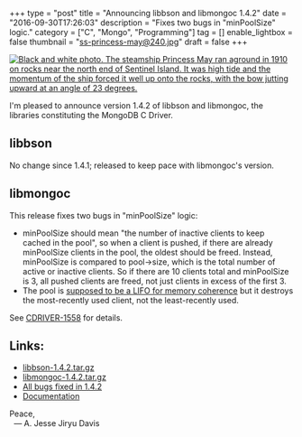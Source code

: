 +++
type = "post"
title = "Announcing libbson and libmongoc 1.4.2"
date = "2016-09-30T17:26:03"
description = "Fixes two bugs in \"minPoolSize\" logic."
category = ["C", "Mongo", "Programming"]
tag = []
enable_lightbox = false
thumbnail = "ss-princess-may@240.jpg"
draft = false
+++

<p><a href="https://en.wikipedia.org/wiki/Princess_May_(steamship)"><img alt="Black and white photo. The steamship Princess May ran aground in 1910 on rocks near the north end of Sentinel Island. It was high tide and the momentum of the ship forced it well up onto the rocks, with the bow jutting upward at an angle of 23 degrees." src="ss-princess-may.jpg" /></a></p>
<p>I'm pleased to announce version 1.4.2 of libbson and libmongoc,
the libraries constituting the MongoDB C Driver.</p>
<h2 id="libbson">libbson</h2>
<p>No change since 1.4.1; released to keep pace with libmongoc's version.</p>
<h2 id="libmongoc">libmongoc</h2>
<p>This release fixes two bugs in
"minPoolSize" logic:</p>
<ul>
<li>minPoolSize should mean "the number of inactive clients to keep cached in the pool", so when a client is pushed, if there are already minPoolSize clients in the pool, the oldest should be freed. Instead, minPoolSize is compared to pool-&gt;size, which is the total number of active or inactive clients. So if there are 10 clients total and minPoolSize is 3, all pushed clients are freed, not just clients in excess of the first 3.</li>
<li>The pool is <a href="https://jira.mongodb.org/browse/CDRIVER-1196">supposed to be a LIFO for memory coherence</a> but it destroys the most-recently used client, not the least-recently used.</li>
</ul>
<p>See <a href="https://jira.mongodb.org/browse/CDRIVER-1558">CDRIVER-1558</a> for details.</p>
<h2 id="links">Links:</h2>
<ul>
<li><a href="https://github.com/mongodb/libbson/releases/download/1.4.2/libbson-1.4.2.tar.gz">libbson-1.4.2.tar.gz</a></li>
<li><a href="https://github.com/mongodb/mongo-c-driver/releases/download/1.4.2/mongo-c-driver-1.4.2.tar.gz">libmongoc-1.4.2.tar.gz</a></li>
<li><a href="https://jira.mongodb.org/issues/?jql=project%20%3D%20CDRIVER%20AND%20fixVersion%20%3D%201.4.2%20ORDER%20BY%20due%20ASC%2C%20priority%20DESC%2C%20created%20ASC">All bugs fixed in 1.4.2</a></li>
<li><a href="http://mongoc.org/">Documentation</a></li>
</ul>
<p>Peace,<br />
&nbsp;&nbsp;&mdash; A. Jesse Jiryu Davis</p>
